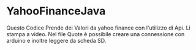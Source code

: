 # YahooFinanceJava
Questo Codice Prende dei Valori da yahoo finance con l'utilizzo di Api.
Li stampa a video.
Nel file Quote è possibile creare una connessione con arduino e inoltre leggere da scheda SD.

